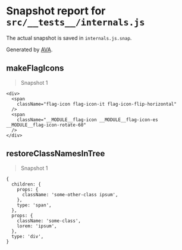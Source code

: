 # Snapshot report for `src/__tests__/internals.js`

The actual snapshot is saved in `internals.js.snap`.

Generated by [AVA](https://ava.li).

## makeFlagIcons

> Snapshot 1

    <div>
      <span
        className="flag-icon flag-icon-it flag-icon-flip-horizontal"
      />
      <span
        className="__MODULE__flag-icon __MODULE__flag-icon-es __MODULE__flag-icon-rotate-60"
      />
    </div>

## restoreClassNamesInTree

> Snapshot 1

    {
      children: {
        props: {
          className: 'some-other-class ipsum',
        },
        type: 'span',
      },
      props: {
        className: 'some-class',
        lorem: 'ipsum',
      },
      type: 'div',
    }
